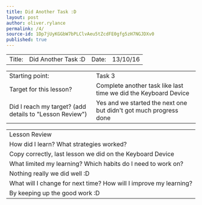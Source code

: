 ```yaml
---
title: Did Another Task :D
layout: post
author: oliver.rylance
permalink: /4/
source-id: 1Dp7jUyKGGbW7bPLClvAeu5tZcdFE0gfg5zH7NGJDXv0
published: true
---
```

<table>
  <tr>
    <td>Title: </td>
    <td>Did Another Task :D </td>
    <td>Date: </td>
    <td>13/10/16 </td>
  </tr>
</table>

<p> </p>

<table>
  <tr>
    <td>Starting point:</td>
    <td>Task 3</td>
  </tr>
  <tr>
    <td>Target for this lesson?</td>
    <td>Complete another task like last time we did the Keyboard Device</td>
  </tr>
  <tr>
    <td>Did I reach my target? 
(add details to "Lesson Review")</td>
    <td>Yes and we started the next one but didn't got much progress done</td>
  </tr>
</table>

<p> </p>

<table>
  <tr>
    <td>Lesson Review</td>
  </tr>
  <tr>
    <td>How did I learn? What strategies worked?</td>
  </tr>
  <tr>
    <td>Copy correctly, last lesson we did on the Keyboard Device</td>
  </tr>
  <tr>
    <td>What limited my learning? Which habits do I need to work on? </td>
  </tr>
  <tr>
    <td>Nothing really we did well :D</td>
  </tr>
  <tr>
    <td>What will I change for next time? How will I improve my learning?</td>
  </tr>
  <tr>
    <td>By keeping up the good work :D</td>
  </tr>
</table>


